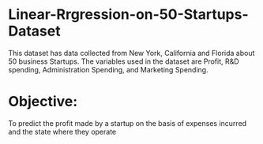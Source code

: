 # Linear-Rrgression-on-50-Startups-Dataset

This dataset has data collected from New York, California and Florida about 50 business Startups. The variables used in the dataset are Profit, R&D spending, Administration Spending, and Marketing Spending. 
# Objective:
To predict the profit made by a startup on the basis of expenses incurred and the state where they operate
